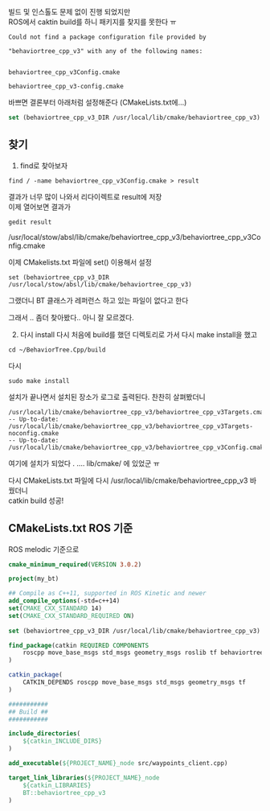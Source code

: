 빌드 및 인스톨도 문제 없이 진행 되었지만   
ROS에서 caktin build를 하니 패키지를 찾지를 못한다 ㅠ  

```
Could not find a package configuration file provided by

"behaviortree_cpp_v3" with any of the following names:

 
behaviortree_cpp_v3Config.cmake

behaviortree_cpp_v3-config.cmake
```

바쁘면 결론부터 아래처럼 설정해준다 (CMakeLists.txt에...)
```cmake
set (behaviortree_cpp_v3_DIR /usr/local/lib/cmake/behaviortree_cpp_v3)
```

## 찾기
1.  find로 찾아보자 
```
find / -name behaviortree_cpp_v3Config.cmake > result
```

결과가 너무 많이 나와서 리다이렉트로 result에 저장  
이제 열어보면  결과가   
```
gedit result
```

/usr/local/stow/absl/lib/cmake/behaviortree_cpp_v3/behaviortree_cpp_v3Config.cmake

이제 CMakelists.txt 파일에 set() 이용해서 설정 

```
set (behaviortree_cpp_v3_DIR /usr/local/stow/absl/lib/cmake/behaviortree_cpp_v3)
```

그랬더니 BT 클래스가 레퍼런스 하고 있는 파일이 없다고 한다  

그래서 .. 좀더 찾아봤다.. 아니 잘 모르겠다.

2. 다시 install 
다시 처음에 build를 했던 디렉토리로 가서 다시 make install을 했고  
```
cd ~/BehaviorTree.Cpp/build
```
다시 
```
sudo make install
````

설치가 끝나면서 설치된 장소가 로그로 출력된다. 찬찬히 살펴봤더니  

```
/usr/local/lib/cmake/behaviortree_cpp_v3/behaviortree_cpp_v3Targets.cmake
-- Up-to-date: /usr/local/lib/cmake/behaviortree_cpp_v3/behaviortree_cpp_v3Targets-noconfig.cmake
-- Up-to-date: /usr/local/lib/cmake/behaviortree_cpp_v3/behaviortree_cpp_v3Config.cmake
```
여기에 설치가 되었다 . .... lib/cmake/ 에 있었군 ㅠ

다시 CMakeLists.txt 파일에 다시 /usr/local/lib/cmake/behaviortree_cpp_v3 바꿨더니  
catkin build 성공!


## CMakeLists.txt  ROS 기준
ROS melodic 기준으로  
```cmake
cmake_minimum_required(VERSION 3.0.2)

project(my_bt)

## Compile as C++11, supported in ROS Kinetic and newer
add_compile_options(-std=c++14)
set(CMAKE_CXX_STANDARD 14)
set(CMAKE_CXX_STANDARD_REQUIRED ON)
 
set (behaviortree_cpp_v3_DIR /usr/local/lib/cmake/behaviortree_cpp_v3)

find_package(catkin REQUIRED COMPONENTS
	roscpp move_base_msgs std_msgs geometry_msgs roslib tf behaviortree_cpp_v3
)

catkin_package(
	CATKIN_DEPENDS roscpp move_base_msgs std_msgs geometry_msgs tf
)

###########
## Build ##
###########

include_directories(
	${catkin_INCLUDE_DIRS}
)

add_executable(${PROJECT_NAME}_node src/waypoints_client.cpp)

target_link_libraries(${PROJECT_NAME}_node
	${catkin_LIBRARIES}
	BT::behaviortree_cpp_v3
)
```


